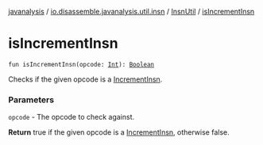 [javanalysis](../../index.md) / [io.disassemble.javanalysis.util.insn](../index.md) / [InsnUtil](index.md) / [isIncrementInsn](./is-increment-insn.md)

# isIncrementInsn

`fun isIncrementInsn(opcode: `[`Int`](https://kotlinlang.org/api/latest/jvm/stdlib/kotlin/-int/index.html)`): `[`Boolean`](https://kotlinlang.org/api/latest/jvm/stdlib/kotlin/-boolean/index.html)

Checks if the given opcode is a [IncrementInsn](../../io.disassemble.javanalysis.insn/-increment-insn/index.md).

### Parameters

`opcode` - The opcode to check against.

**Return**
true if the given opcode is a [IncrementInsn](../../io.disassemble.javanalysis.insn/-increment-insn/index.md), otherwise false.

